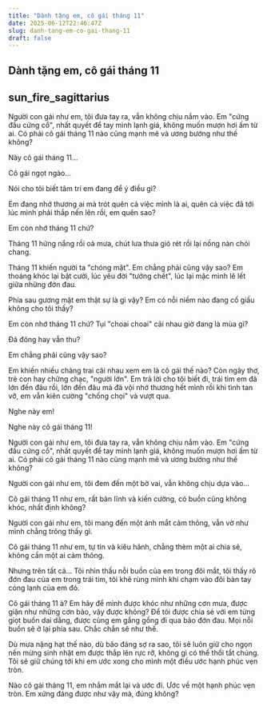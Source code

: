 ```yaml
---
title: "Dành tặng em, cô gái tháng 11"
date: 2025-06-12T22:46:47Z
slug: danh-tang-em-co-gai-thang-11
draft: false
---
```


## Dành tặng em, cô gái tháng 11

## sun_fire_sagittarius

Người con gái như em, tôi đưa tay ra, vẫn không chịu nắm vào. Em "cứng đầu cứng cổ", nhất quyết để tay mình lạnh giá, không muốn mượn hơi ấm từ ai. Có phải cô gái tháng 11 nào cũng mạnh mẽ và ương bướng như thế không?

Này cô gái tháng 11…
 
Cô gái ngọt ngào…
 
Nói cho tôi biết tâm trí em đang để ý điều gì? 
 
Em đang nhớ thương ai mà trót quên cả việc mình là ai, quên cả việc đã tới lúc mình phải thắp nến lên rồi, em quên sao?
 
Em còn nhớ tháng 11 chứ? 
 
Tháng 11 hửng nắng rồi oà mưa, chút lưa thưa gió rét rồi lại nồng nàn chói chang. 
 
Tháng 11 khiến người ta "chóng mặt". Em chẳng phải cũng vậy sao? Em thoáng khóc lại bật cười, lúc yêu đời "tưởng chết", lúc lại mặc mình lê lết giữa những đớn đau. 
 
Phía sau gương mặt em thật sự là gì vậy? Em có nỗi niềm nào đang cố giấu không cho tôi thấy?
 
Em còn nhớ tháng 11 chứ? Tụi "choai choai" cãi nhau giờ đang là mùa gì? 
 
Đã đông hay vẫn thu? 
 
Em chẳng phải cũng vậy sao? 
 
Em khiến nhiều chàng trai cãi nhau xem em là cô gái thế nào? Còn ngây thơ, trẻ con hay chững chạc, "người lớn". Em trả lời cho tôi biết đi, trái tim em đã lớn đến đâu rồi, lớn đến đâu mà đã vội nhớ thương hết mình rồi khi tình tan vỡ, em vẫn kiên cường "chống chọi" và vượt qua.
 
Nghe này em!
 
Nghe này cô gái tháng 11!
 
Người con gái như em, tôi đưa tay ra, vẫn không chịu nắm vào. Em "cứng đầu cứng cổ", nhất quyết để tay mình lạnh giá, không muốn mượn hơi ấm từ ai. Có phải cô gái tháng 11 nào cũng mạnh mẽ và ương bướng như thế không?
 
Người con gái như em, tôi đem đến một bờ vai, vẫn không chịu dựa vào…
 
Cô gái tháng 11 như em, rất bản lĩnh và kiến cường, có buồn cũng không khóc, nhất định không?
 
Người con gái như em, tôi mang đến một ánh mắt cảm thông, vẫn vờ như mình chẳng trông thấy gì.
 
Cô gái tháng 11 như em, tự tin và kiêu hãnh, chẳng thèm một ai chia sẻ, không cần một ai cảm thông.
 
Nhưng trên tất cả… Tôi nhìn thấu nỗi buồn của em trong đôi mắt, tôi thấy rõ đớn đau của em trong trái tim, tôi khẽ rùng mình khi chạm vào đôi bàn tay cóng lạnh của em đó.


Cô gái tháng 11 à? Em hãy để mình được khóc như những cơn mưa, được giận như những cơn bão, vậy được không? Để tôi được chia sẻ với em từng giọt buồn dai dẳng, được cùng em gắng gồng đi qua bão đớn đau. Mọi nỗi buồn sẽ ở lại phía sau. Chắc chắn sẽ như thế.
 
Dù mưa nặng hạt thế nào, dù bão đáng sợ ra sao, tôi sẽ luôn giữ cho ngọn nến mừng sinh nhật em được thắp lên rực rỡ, không gì có thể thổi tắt chúng. Tôi sẽ giữ chúng tới khi em ước xong cho mình một điều ước hạnh phúc vẹn tròn.
 
Nào cô gái tháng 11, em nhắm mắt lại và ước đi. Ước về một hạnh phúc vẹn tròn. Em xứng đáng được như vậy mà, đúng không?